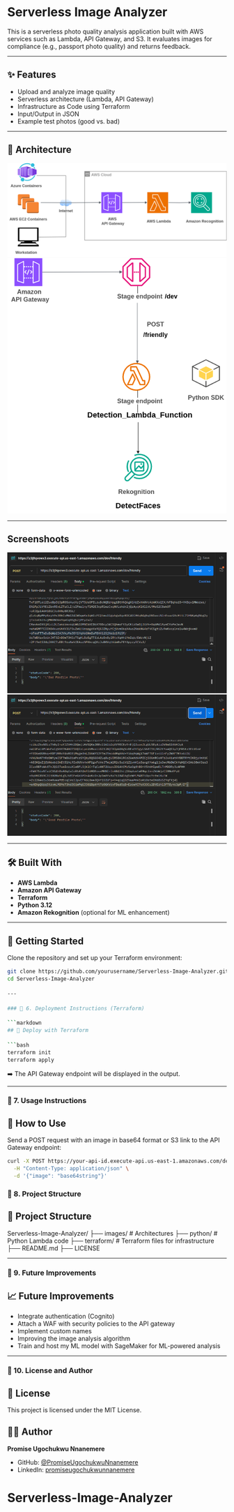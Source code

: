 # Serverless Image Analyzer

This is a serverless photo quality analysis application built with AWS services such as Lambda, API Gateway, and S3. It evaluates images for compliance (e.g., passport photo quality) and returns feedback.

---

## ✨ Features

- Upload and analyze image quality
- Serverless architecture (Lambda, API Gateway)
- Infrastructure as Code using Terraform
- Input/Output in JSON
- Example test photos (good vs. bad)

---

## 🧱 Architecture

![Architecture](images/architecture.png)
![API Architecture](images/API_architecture.png)

---

## Screenshoots

![Bad Profile Picture](images/bad_profile_picture.png)
![Good Profile Picture](images/good_profile_picture.png)

---

## 🛠️ Built With

- **AWS Lambda**
- **Amazon API Gateway**
- **Terraform**
- **Python 3.12**
- **Amazon Rekognition** (optional for ML enhancement)

---

## 🚀 Getting Started

Clone the repository and set up your Terraform environment:

```bash
git clone https://github.com/yourusername/Serverless-Image-Analyzer.git
cd Serverless-Image-Analyzer

---

### 🔷 6. Deployment Instructions (Terraform)

```markdown
## 🧱 Deploy with Terraform

```bash
terraform init
terraform apply
```

➡️ The API Gateway endpoint will be displayed in the output.

---

### 🔷 7. Usage Instructions

## 📸 How to Use

Send a POST request with an image in base64 format or S3 link to the API Gateway endpoint:

```bash
curl -X POST https://your-api-id.execute-api.us-east-1.amazonaws.com/dev/analyze \
  -H "Content-Type: application/json" \
  -d '{"image": "base64string"}'
```

### 🔷 8. Project Structure

## 📁 Project Structure

Serverless-Image-Analyzer/ 
├── images/ # Architectures
├── python/ # Python Lambda code 
├── terraform/ # Terraform files for infrastructure 
├── README.md 
├── LICENSE

---

### 🔷 9. Future Improvements

## 📈 Future Improvements

- Integrate authentication (Cognito)
- Attach a WAF with security policies to the API gateway
- Implement custom names
- Improving the image analysis algorithm
- Train and host my ML model with SageMaker for ML-powered analysis

---

### 🔷 10. License and Author

## 📄 License

This project is licensed under the MIT License.

## 🙋‍♂️ Author

**Promise Ugochukwu Nnanemere**  
- GitHub: [@PromiseUgochukwuNnanemere](https://github.com/PromiseUgochukwuNnanemere)  
- LinkedIn: [promiseugochukwunnanemere](https://linkedin.com/in/promiseugochukwunnanemere)

# Serverless-Image-Analyzer
